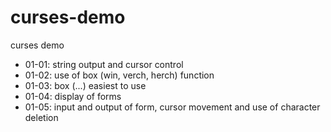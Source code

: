 # curses-demo
curses demo

  * 01-01: string output and cursor control
  * 01-02: use of box (win, verch, herch) function
  * 01-03: box (...) easiest to use
  * 01-04: display of forms
  * 01-05: input and output of form, cursor movement and use of character deletion
